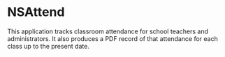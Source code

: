 # NSAttend

This application tracks classroom attendance for school teachers and administrators.
It also produces a PDF record of that attendance for each class up to the present date.
